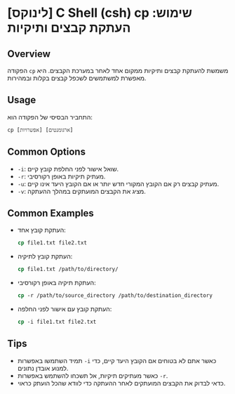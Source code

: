 # [לינוקס] C Shell (csh) cp שימוש: העתקת קבצים ותיקיות

## Overview
הפקודה `cp` משמשת להעתקת קבצים ותיקיות ממקום אחד לאחר במערכת הקבצים. היא מאפשרת למשתמשים לשכפל קבצים בקלות ובמהירות.

## Usage
התחביר הבסיסי של הפקודה הוא:
```
cp [אפשרויות] [ארגומנטים]
```

## Common Options
- `-i`: שואל אישור לפני החלפת קובץ קיים.
- `-r`: מעתיק תיקיות באופן רקורסיבי.
- `-u`: מעתיק קבצים רק אם הקובץ המקורי חדש יותר או אם הקובץ היעד אינו קיים.
- `-v`: מציג את הקבצים המועתקים במהלך ההעתקה.

## Common Examples
- העתקת קובץ אחד:
  ```csh
  cp file1.txt file2.txt
  ```
- העתקת קובץ לתיקיה:
  ```csh
  cp file1.txt /path/to/directory/
  ```
- העתקת תיקיה באופן רקורסיבי:
  ```csh
  cp -r /path/to/source_directory /path/to/destination_directory
  ```
- העתקת קובץ עם אישור לפני החלפה:
  ```csh
  cp -i file1.txt file2.txt
  ```

## Tips
- תמיד השתמשו באפשרות `-i` כאשר אתם לא בטוחים אם הקובץ היעד קיים, כדי למנוע אובדן נתונים.
- כאשר מעתיקים תיקיות, אל תשכחו להשתמש באפשרות `-r`.
- כדאי לבדוק את הקבצים המועתקים לאחר ההעתקה כדי לוודא שהכל הועתק כראוי.